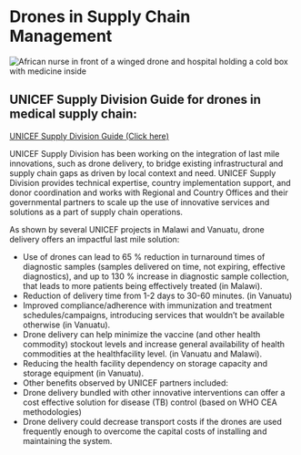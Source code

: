 # Drones in Supply Chain Management

![African nurse in front of a winged drone and hospital holding a cold box with medicine inside](/drone-4sdgtoolkit/guides/dronesupplychain001.jpg)

## UNICEF Supply Division Guide for drones in medical supply chain: 
[UNICEF Supply Division Guide (Click here)](/static/guides/UNICEFSupplyDivision_DroneDeliveryApproach.pdf)

UNICEF Supply Division has been working on the integration of last mile innovations, such as drone delivery, to bridge existing infrastructural and supply chain gaps as driven by local context and need. UNICEF Supply Division provides technical expertise, country implementation support, and donor coordination and works with Regional and Country Offices and their governmental partners to scale up the use of innovative services and solutions as a part of supply chain operations.

As shown by several UNICEF projects in Malawi and Vanuatu, drone delivery offers an impactful last mile solution:

- Use of drones can lead to 65 % reduction in turnaround times of diagnostic samples (samples delivered on time, not expiring, effective diagnostics), and up to 130 % increase in diagnostic sample collection, that leads to more patients being effectively treated (in Malawi).
- Reduction of delivery time from 1-2 days to 30-60 minutes. (in Vanuatu)
- Improved compliance/adherence with immunization and treatment schedules/campaigns, introducing services that wouldn’t be available otherwise (in Vanuatu).
- Drone delivery can help minimize the vaccine (and other health commodity) stockout levels and increase general availability of health commodities at the healthfacility level. (in Vanuatu and Malawi).
- Reducing the health facility dependency on storage capacity and storage equipment (in Vanuatu).
- Other benefits observed by UNICEF partners included:
- Drone delivery bundled with other innovative interventions can offer a cost effective solution for disease (TB) control (based on WHO CEA methodologies)
- Drone delivery could decrease transport costs if the drones are used frequently enough to overcome the capital costs of installing and maintaining the system.

